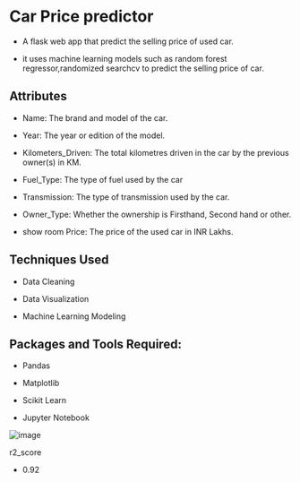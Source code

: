 # Car Price predictor 

* A flask web app that predict the selling price of used car.

* it uses machine learning models such as random forest regressor,randomized searchcv to predict the selling price of car.

## Attributes
* Name: The brand and model of the car.

* Year: The year or edition of the model.

* Kilometers_Driven: The total kilometres driven in the car by the previous owner(s) in KM.

* Fuel_Type: The type of fuel used by the car 

* Transmission: The type of transmission used by the car.

* Owner_Type: Whether the ownership is Firsthand, Second hand or other.

* show room Price: The price of the used car in INR Lakhs.



## Techniques Used

* Data Cleaning

* Data Visualization

 * Machine Learning Modeling

## Packages and Tools Required:
* Pandas 

* Matplotlib

* Scikit Learn

* Jupyter Notebook

  
![image](https://user-images.githubusercontent.com/79282753/123615495-fc669100-d822-11eb-9b74-122a41651dc8.png)

r2_score 

* 0.92







